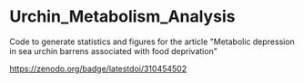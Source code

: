 # Urchin_Metabolism_Analysis

Code to generate statistics and figures for the article "Metabolic depression in sea urchin barrens associated with food deprivation"

https://zenodo.org/badge/latestdoi/310454502
